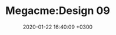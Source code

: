 ﻿---
layout: post_1
title: "Megacme:Design 09"
img: set9-1.jpg # Add image post (optional)
img_1: set9-2.jpg # Add image post (optional)
img_2: set9-3.jpg # Add image post (optional)
img_2: set9-4.jpg # Add image post (optional)
date: 2020-01-22 16:40:09 +0300
description: You’ll find this post in your `_posts` directory. Go ahead and edit it and re-build the site to see your changes. # Add post description (optional)
tag: [Leggings, Seamless,Ombre]
---

